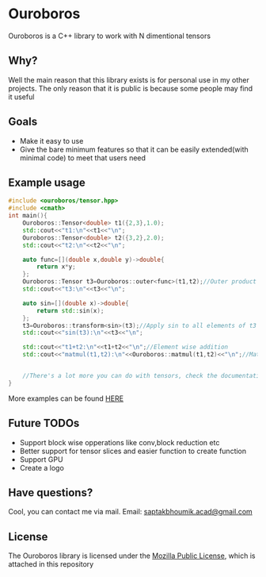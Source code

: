 # Ouroboros

Ouroboros is a C++ library to work with N dimentional tensors

## Why?

Well the main reason that this library exists is for personal use in my other projects. The only reason that it is public is because some people may find it useful

## Goals

- Make it easy to use
- Give the bare minimum features so that it can be easily extended(with minimal code) to meet that users need

## Example usage

```cpp
#include <ouroboros/tensor.hpp>
#include <cmath>
int main(){
    Ouroboros::Tensor<double> t1({2,3},1.0);
    std::cout<<"t1:\n"<<t1<<"\n";
    Ouroboros::Tensor<double> t2({3,2},2.0);
    std::cout<<"t2:\n"<<t2<<"\n";

    auto func=[](double x,double y)->double{
        return x*y;
    };
    Ouroboros::Tensor t3=Ouroboros::outer<func>(t1,t2);//Outer product of 2 tensors
    std::cout<<"t3:\n"<<t3<<"\n";

    auto sin=[](double x)->double{
        return std::sin(x);
    };
    t3=Ouroboros::transform<sin>(t3);//Apply sin to all elements of t3
    std::cout<<"sin(t3):\n"<<t3<<"\n";

    std::cout<<"t1+t2:\n"<<t1+t2<<"\n";//Element wise addition
    std::cout<<"matmul(t1,t2):\n"<<Ouroboros::matmul(t1,t2)<<"\n";//Matrix multiplication


    //There's a lot more you can do with tensors, check the documentation for more information
}
```

More examples can be found [HERE](https://github.com/SaptakBhoumik/Ouroboros/tree/master/example) 


## Future TODOs

- Support block wise opperations like conv,block reduction etc
- Better support for tensor slices and easier function to create function
- Support GPU
- Create a logo

## Have questions?

Cool, you can contact me via mail.
Email: saptakbhoumik.acad@gmail.com

## License
The Ouroboros library is licensed under the [Mozilla Public License](https://github.com/SaptakBhoumik/Ouroboros/blob/master/LICENSE), which is attached in this repository


